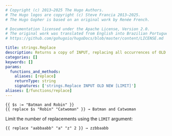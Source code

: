 ```yaml
---
# Copyright (c) 2013–2025 The Hugo Authors.
# The Hugo logos are copyright (c) Steve Francia 2013–2025.
# The Hugo Gopher is based on an original work by Renée French.

# Documentation licensed under the Apache License, Version 2.0.
# The original work was translated from English into Brazilian Portuguese.
# https://github.com/gohugoio/hugoDocs/blob/master/content/LICENSE.md

title: strings.Replace
description: Returns a copy of INPUT, replacing all occurrences of OLD with NEW.
categories: []
keywords: []
params:
  functions_and_methods:
    aliases: [replace]
    returnType: string
    signatures: ['strings.Replace INPUT OLD NEW [LIMIT]']
aliases: [/functions/replace]
---
```


```go-html-template
{{ $s := "Batman and Robin" }}
{{ replace $s "Robin" "Catwoman" }} → Batman and Catwoman
```

Limit the number of replacements using the `LIMIT` argument:

```go-html-template
{{ replace "aabbaabb" "a" "z" 2 }} → zzbbaabb
```
